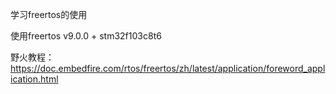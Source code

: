 学习freertos的使用

使用freertos v9.0.0 + stm32f103c8t6

野火教程：https://doc.embedfire.com/rtos/freertos/zh/latest/application/foreword_application.html
